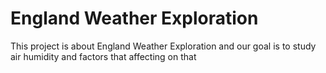 # England Weather Exploration

This project is about England Weather Exploration and our goal is to study air humidity and factors that affecting on that
